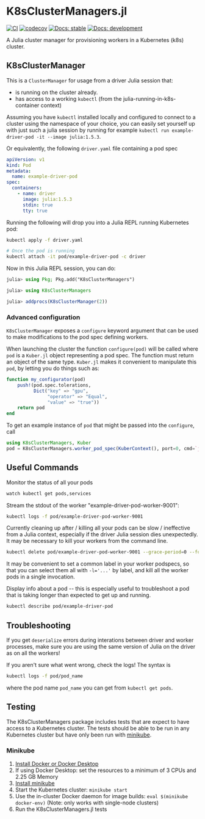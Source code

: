 # K8sClusterManagers.jl

[![CI](https://github.com/beacon-biosignals/K8sClusterManagers.jl/actions/workflows/CI.yml/badge.svg)](https://github.com/beacon-biosignals/K8sClusterManagers.jl/actions/workflows/CI.yml)
[![codecov](https://codecov.io/gh/beacon-biosignals/K8sClusterManagers.jl/branch/main/graph/badge.svg?token=MG8ZO4APDI)](https://codecov.io/gh/beacon-biosignals/K8sClusterManagers.jl)
[![Docs: stable](https://img.shields.io/badge/docs-stable-blue.svg)](https://beacon-biosignals.github.io/K8sClusterManagers.jl/stable)
[![Docs: development](https://img.shields.io/badge/docs-dev-blue.svg)](https://beacon-biosignals.github.io/K8sClusterManagers.jl/dev)

A Julia cluster manager for provisioning workers in a Kubernetes (k8s) cluster.

## K8sClusterManager

This is a `ClusterManager` for usage from a driver Julia session that:
- is running on the cluster already.
- has access to a working `kubectl` (from the julia-running-in-k8s-container context)

Assuming you have `kubectl` installed locally and configured to connect to a cluster using
the namespace of your choice, you can easily set yourself up with just such a julia session
by running for example `kubectl run example-driver-pod -it --image julia:1.5.3`.

Or equivalently, the following `driver.yaml` file containing a pod spec

```yaml
apiVersion: v1
kind: Pod
metadata:
  name: example-driver-pod
spec:
  containers:
    - name: driver
      image: julia:1.5.3
      stdin: true
      tty: true
```

Running the following will drop you into a Julia REPL running Kubernetes pod:

```sh
kubectl apply -f driver.yaml

# Once the pod is running
kubectl attach -it pod/example-driver-pod -c driver
```

Now in this Julia REPL session, you can do:

```julia
julia> using Pkg; Pkg.add("K8sClusterManagers")

julia> using K8sClusterManagers

julia> addprocs(K8sClusterManager(2))
```

### Advanced configuration

`K8sClusterManager` exposes a `configure` keyword argument that can be used to make
modifications to the pod spec defining workers.

When launching the cluster the function `configure(pod)` will be called where `pod` is a
`Kuber.jl` object representing a pod spec. The function must return an object of the same
type. `Kuber.jl` makes it convenient to manipulate this `pod`, by letting you do things such
as:

```julia
function my_configurator(pod)
    push!(pod.spec.tolerations,
          Dict("key" => "gpu",
               "operator" => "Equal",
               "value" => "true"))
    return pod
end
```

To get an example instance of `pod` that might be passed into the `configure`, call

```julia
using K8sClusterManagers, Kuber
pod = K8sClusterManagers.worker_pod_spec(KuberContext(), port=0, cmd=`julia`, driver_name="driver", image="julia")
```


## Useful Commands

Monitor the status of all your pods
```sh
watch kubectl get pods,services
```

Stream the stdout of the worker "example-driver-pod-worker-9001":
```sh
kubectl logs -f pod/example-driver-pod-worker-9001
```

Currently cleaning up after / killing all your pods can be slow / ineffective from a Julia
context, especially if the driver Julia session dies unexpectedly. It may be necessary to
kill your workers from the command line.
```sh
kubectl delete pod/example-driver-pod-worker-9001 --grace-period=0 --force=true
```
It may be convenient to set a common label in your worker podspecs, so that you can select
them all with `-l='...'` by label, and kill all the worker pods in a single invocation.

Display info about a pod -- this is especially useful to troubleshoot a pod that is taking
longer than expected to get up and running.
```sh
kubectl describe pod/example-driver-pod
```

## Troubleshooting

If you get `deserialize` errors during interations between driver and worker processes, make
sure you are using the same version of Julia on the driver as on all the workers!

If you aren't sure what went wrong, check the logs! The syntax is
```bash
kubectl logs -f pod/pod_name
```
where the pod name `pod_name` you can get from `kubectl get pods`.

## Testing

The K8sClusterManagers package includes tests that are expect to have access to a Kubernetes
cluster. The tests should be able to be run in any Kubernetes cluster but have only been
run with [minikube](https://minikube.sigs.k8s.io/).

### Minikube

1. [Install Docker or Docker Desktop](https://docs.docker.com/get-docker/)
2. If using Docker Desktop: set the resources to a minimum of 3 CPUs and 2.25 GB Memory
3. [Install minikube](https://minikube.sigs.k8s.io/docs/start/)
4. Start the Kubernetes cluster: `minikube start`
5. Use the in-cluster Docker daemon for image builds: `eval $(minikube docker-env)`
   (Note: only works with single-node clusters)
6. Run the K8sClusterManagers.jl tests
